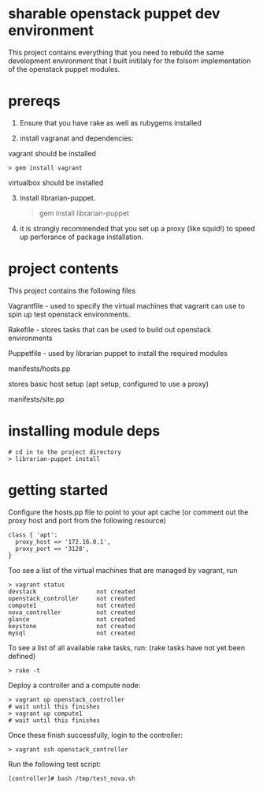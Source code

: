 # sharable openstack puppet dev environment

This project contains everything that you need to rebuild the
same development environment that I built initilaly for the
folsom implementation of the openstack puppet modules.

# prereqs

1. Ensure that you have rake as well as rubygems installed

2. install vagranat and dependencies:

vagrant should be installed

    > gem install vagrant

virtualbox should be installed

3. Install librarian-puppet.

    > gem install librarian-puppet

4. it is strongly recommended that you set up a proxy (like squid!) to speed up perforance
of package installation.

# project contents

This project contains the following files

Vagrantfile - used to specify the virtual machines that vagrant can use to
spin up test openstack environments.

Rakefile - stores tasks that can be used to build out openstack environments

Puppetfile - used by librarian puppet to install the required modules

manifests/hosts.pp

stores basic host setup (apt setup, configured to use a proxy)

manifests/site.pp

# installing module deps

    # cd in to the project directory
    > librarian-puppet install

# getting started

Configure the hosts.pp file to point to your apt cache
(or comment out the proxy host and port from the following resource)

    class { 'apt':
      proxy_host => '172.16.0.1',
      proxy_port => '3128',
    }

Too see a list of the virtual machines that are managed by vagrant, run

    > vagrant status
    devstack                 not created
    openstack_controller     not created
    compute1                 not created
    nova_controller          not created
    glance                   not created
    keystone                 not created
    mysql                    not created

To see a list of all available rake tasks, run:
(rake tasks have not yet been defined)

    > rake -t

Deploy a controller and a compute node:

    > vagrant up openstack_controller
    # wait until this finishes
    > vagrant up compute1
    # wait until this finishes

Once these finish successfully, login to the controller:

    > vagrant ssh openstack_controller

Run the following test script:

    [controller]# bash /tmp/test_nova.sh

